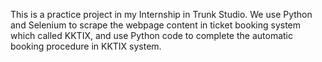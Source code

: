 This is a practice project in my Internship in Trunk Studio.
We use Python and Selenium to scrape the webpage content in ticket booking system which called KKTIX, and use Python code to complete the automatic booking procedure in KKTIX system.
